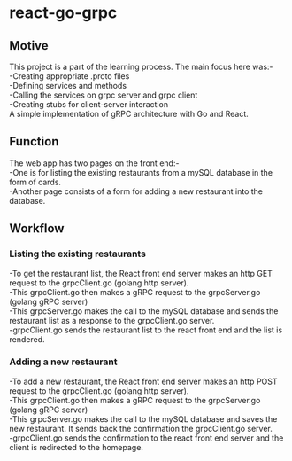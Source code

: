 # react-go-grpc

## Motive
This project is a part of the learning process. The main focus here was:-<br/>
  -Creating appropriate .proto files<br/>
  -Defining services and methods<br/>
  -Calling the services on grpc server and grpc client<br/>
  -Creating stubs for client-server interaction<br/>
 A simple implementation of gRPC architecture with Go and React.

## Function
The web app has two pages on the front end:-<br/>
  -One is for listing the existing restaurants from a mySQL database in the form of cards.<br/>
  -Another page consists of a form for adding a new restaurant into the database.</br>
 
## Workflow
### Listing the existing restaurants
  -To get the restaurant list, the React front end server makes an http GET request to the grpcClient.go (golang http server).<br/>
  -This grpcClient.go then makes a gRPC request to the grpcServer.go (golang gRPC server)<br/>
  -This grpcServer.go makes the call to the mySQL database and sends the restaurant list as a response to the grpcClient.go server.<br/>
  -grpcClient.go sends the restaurant list to the react front end and the list is rendered.<br/>
  
### Adding a new restaurant
  -To add a new restaurant, the React front end server makes an http POST request to the grpcClient.go (golang http server).<br/>
  -This grpcClient.go then makes a gRPC request to the grpcServer.go (golang gRPC server)<br/>
  -This grpcServer.go makes the call to the mySQL database and saves the new restaurant. It sends back the confirmation the grpcClient.go server.<br/>
  -grpcClient.go sends the confirmation to the react front end server and the client is redirected to the homepage.<br/>

